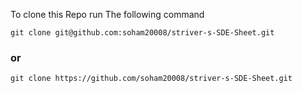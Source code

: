 To clone this Repo run The following command 

```
git clone git@github.com:soham20008/striver-s-SDE-Sheet.git
```
### or
```
git clone https://github.com/soham20008/striver-s-SDE-Sheet.git
```